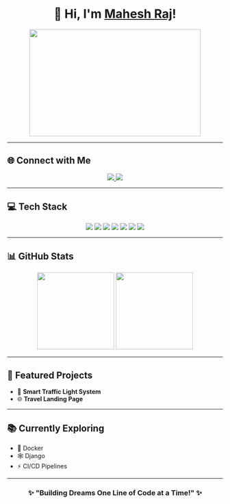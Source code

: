 <h1 align="center">👋 Hi, I'm <a href="https://github.com/Maheshraj04" target="_blank">Mahesh Raj</a>!</h1>
<p align="center">
  <img src="https://media.giphy.com/media/qgQUggAC3Pfv687qPC/giphy.gif" width="400" height="250"/>
</p>

---

## 🌐 Connect with Me
<p align="center">
<a href="https://linkedin.com/in/maheshraj04" target="_blank">
  <img src="https://img.shields.io/badge/LinkedIn-%230077B5.svg?style=for-the-badge&logo=linkedin&logoColor=white" />
</a>
<a href="https://github.com/Maheshraj04" target="_blank">
  <img src="https://img.shields.io/badge/GitHub-%23181717.svg?style=for-the-badge&logo=github&logoColor=white" />
</a>
</p>

---

## 💻 Tech Stack
<p align="center">
  <img src="https://img.shields.io/badge/HTML5-%23E34F26.svg?style=flat&logo=html5&logoColor=white" />
  <img src="https://img.shields.io/badge/CSS3-%231572B6.svg?style=flat&logo=css3&logoColor=white" />
  <img src="https://img.shields.io/badge/JavaScript-%23F7DF1E.svg?style=flat&logo=javascript&logoColor=black" />
  <img src="https://img.shields.io/badge/Python-%233776AB.svg?style=flat&logo=python&logoColor=white" />
  <img src="https://img.shields.io/badge/Django-%23092E20.svg?style=flat&logo=django&logoColor=white" />
  <img src="https://img.shields.io/badge/Firebase-%23039BE5.svg?style=flat&logo=firebase" />
  <img src="https://img.shields.io/badge/Docker-%230db7ed.svg?style=flat&logo=docker&logoColor=white" />
</p>

---

## 📊 GitHub Stats
<p align="center">
  <img height="180em" src="https://github-readme-stats.vercel.app/api?username=Maheshraj04&show_icons=true&theme=github_dark&hide_border=true" />
  <img height="180em" src="https://github-readme-streak-stats.herokuapp.com/?user=Maheshraj04&theme=github-dark-blue&hide_border=true" />
</p>

---

## 🚀 Featured Projects
- 🚦 **Smart Traffic Light System**  
- 🌐 **Travel Landing Page**  

---

## 📚 Currently Exploring
- 🐳 Docker  
- 🕸️ Django  
- ⚡ CI/CD Pipelines  

---

<h3 align="center">✨ "Building Dreams One Line of Code at a Time!" ✨</h3>
